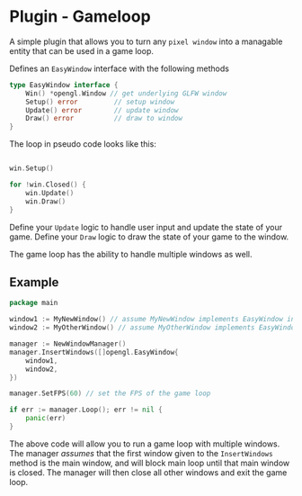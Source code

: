 # Plugin - Gameloop

A simple plugin that allows you to turn any `pixel window` into a managable entity that can be used in a game loop.

Defines an `EasyWindow` interface with the following methods

```go
type EasyWindow interface {
	Win() *opengl.Window // get underlying GLFW window
	Setup() error         // setup window
	Update() error        // update window
	Draw() error          // draw to window
}
```

The loop in pseudo code looks like this:

```go

win.Setup()

for !win.Closed() {
    win.Update()
    win.Draw()
}
```

Define your `Update` logic to handle user input and update the state of your game. Define your `Draw` logic to draw the state of your game to the window.

The game loop has the ability to handle multiple windows as well. 

## Example

```go
package main

window1 := MyNewWindow() // assume MyNewWindow implements EasyWindow interface
window2 := MyOtherWindow() // assume MyOtherWindow implements EasyWindow interface

manager := NewWindowManager()
manager.InsertWindows([]opengl.EasyWindow{
    window1,
    window2,
})

manager.SetFPS(60) // set the FPS of the game loop

if err := manager.Loop(); err != nil {
    panic(err)
}
```

The above code will allow you to run a game loop with multiple windows. The manager *assumes* that the first window given to the `InsertWindows` method is the main window, and will 
block main loop until that main window is closed. The manager will then close all other windows and exit the game loop.

